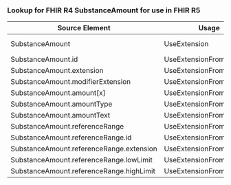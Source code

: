 ### Lookup for FHIR R4 SubstanceAmount for use in FHIR R5

| Source Element | Usage | Target |
| -------------- | ----- | ------ |
| SubstanceAmount | UseExtension | http://hl7.org/fhir/4.0/StructureDefinition/extension-SubstanceAmount |
| SubstanceAmount.id | UseExtensionFromAncestor | - |
| SubstanceAmount.extension | UseExtensionFromAncestor | - |
| SubstanceAmount.modifierExtension | UseExtensionFromAncestor | - |
| SubstanceAmount.amount[x] | UseExtensionFromAncestor | - |
| SubstanceAmount.amountType | UseExtensionFromAncestor | - |
| SubstanceAmount.amountText | UseExtensionFromAncestor | - |
| SubstanceAmount.referenceRange | UseExtensionFromAncestor | - |
| SubstanceAmount.referenceRange.id | UseExtensionFromAncestor | - |
| SubstanceAmount.referenceRange.extension | UseExtensionFromAncestor | - |
| SubstanceAmount.referenceRange.lowLimit | UseExtensionFromAncestor | - |
| SubstanceAmount.referenceRange.highLimit | UseExtensionFromAncestor | - |
